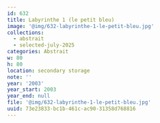 ```yaml
---
id: 632
title: Labyrinthe 1 (le petit bleu)
image: '@img/632-labyrinthe-1-le-petit-bleu.jpg'
collections:
  - abstrait
  - selected-july-2025
categories: Abstrait
w: 80
h: 80
location: secondary storage
note: ''
year: '2003'
year_start: 2003
year_end: null
file: '@img/632-labyrinthe-1-le-petit-bleu.jpg'
uuid: 73e23833-bc1b-461c-ac90-31358d768816
---
```


